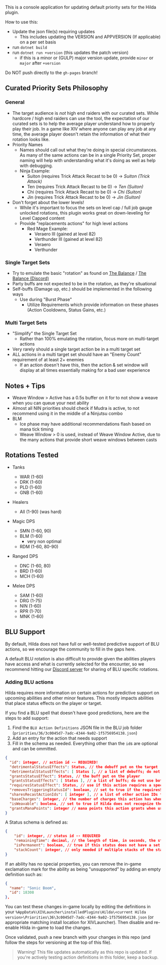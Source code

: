 This is a console application for updating default priority sets for the Hilda plugin.

How to use this:

- Update the json file(s) requiring updates
  - This includes updating the VERSION and APPVERSION (If applicable) on a per set basis
- run `dotnet build`
- run `dotnet run +version` (this updates the patch version)
  - if this is a minor or (GULP) major version update, provide `minor` or `major` after `+version`

Do NOT push directly to the `gh-pages` branch!

## Curated Priority Sets Philosophy

### General

- The target audience is _not_ high end raiders with our curated sets. While hardcore / high end raiders can use the tool, the expectation
  of our curated sets is to help the average player understand how to properly play their job. In a game like XIV where anyone can play any
  job at any time, the average player doesn't retain the information of what their rotation looks like.
- Priority Names
  - Names should call out what they're doing in special circumstances. As many of the same actions can be in a single Priority Set, proper
    naming will help with understanding what it's doing as well as help with debugging.
  - Ninja Example:
    - Suiton (requires Trick Attack Recast to be 0) -> _Suiton (Trick Attack)_
    - Ten (requires Trick Attack Recast to be 0) -> _Ten (Suiton)_
    - Chi (requires Trick Attack Recast to be 0) -> _Chi (Suiton)_
    - Jin (requires Trick Attack Recast to be 0) -> _Jin (Suiton)_
- Don't forget about the lower levels!
  - While it's important to focus the sets on level cap / full job gauge unlocked rotations, this plugin works great on down-leveling
    for Level Capped content
  - Provide "replacements actions" for high level actions
    - Red Mage Example:
      - Veraero III (gained at level 82)
      - Verthunder III (gained at level 82)
      - Veraero
      - Verthunder

### Single Target Sets

- Try to emulate the basic "rotation" as found on [The Balance](https://www.thebalanceffxiv.com/) / [The Balance (Discord)](https://discord.gg/thebalanceffxiv)
- Party buffs are not expected to be in the rotation, as they're situational
- Self-buffs (Damage up, etc.) should be implemented in the following ways
  - Use during "Burst Phase"
    - Utilize Requirements which provide information on these phases (Action Cooldowns, Status Gains, etc.)

### Multi Target Sets

- "Simplify" the Single Target Set
  - Rather than 100% emulating the rotation, focus more on multi-target actions
- Very rarely should a single target action be in a multi target set
- ALL actions in a multi target set should have an "Enemy Count" requirement of at least 2+ enemies
  - If an action doesn't have this, then the action & set window will display at all times essentially making for a bad user experience

## Notes + Tips

- Weave Window > Active has a 0.5s buffer on it for to not show a weave when you can queue your next ability
- Almost all NIN priorities should check if Mudra is active, to not recommend using it in the middle of a Ninjutsu combo
- BLM
  - Ice phase may have additional recommendations flash based on mana tick timing
  - Weave Window > 0 is used, instead of Weave Window Active, due to the many actions that provide short weave windows between casts

## Rotations Tested

- Tanks
  - WAR (1-60)
  - DRK (1-60)
  - PLD (1-60)
  - GNB (1-60)

- Healers
  - All (1-90) (was hard)

- Magic DPS
  - SMN (1-60, 90)
  - BLM (1-60)
    - very non optimal
  - RDM (1-60, 80-90)

- Ranged DPS
  - DNC (1-60, 80)
  - BRD (1-60)
  - MCH (1-60)

- Melee DPS
  - SAM (1-60)
  - DRG (1-75)
  - NIN (1-60)
  - RPR (1-70)
  - MNK (1-60)

## BLU Support

By default, Hilda does not have full or well-tested predictive support of BLU actions, so we encourage the community to fill in the gaps here.

A default BLU rotation is also difficult to provide given the abilities players have access and what is currently selected for the encounter, so we recommend hitting our [Discord server](https://discord.gg/JzrMWYT7ay) for sharing of BLU specific rotations.

### Adding BLU actions

Hilda requires more information on certain actions for predictive support on upcoming abilities and other minor features. This mostly impacts abilities that place status effects on the player or target.

If you find a BLU spell that doesn't have good predictions, here are the steps to add support:

1. Find the `BLU Action Definitions` JSON file in the BLU job folder (`priorities/36/3c0045d7-7adc-4344-9a02-1f5756954138.json`)
2. Add an entry for the action that needs support
3. Fill in the schema as needed. Everything other than the `id`s are optional and can be ommitted.

```json
{
  "id": integer, // action id -- REQUIRED!
  "detrimentalStatusEffects": Status, // the debuff put on the target
  "detrimentalStatusEffects": [ Status ], // a list of debuffs; do not use both this and detrimentalStatusEffects,
  "grantsStatusEffect": Status, // the buff put on the player
  "grantsStatusEffects": [ Status ], // a list of buffs; do not use both this and grantsStatusEffect
  "requiresStatusEffect": Status, // use if this action requires a specific buff to be usable
  "removesTriggeringStatusId": boolean, // set to true if the requiresStatusEffect status gets consumed on this action's use,
  "sharesRecastActionIds": [ integer ], // a list of other action IDs that this action shares a recast with
  "baseCharges": integer, // the number of charges this action has when first acquired
  "isWeavable": boolena, // set to true if Hilda does not recognize the proper weave status by default
  "grantsManaPoints": integer // mana points this action grants when used
}
```

A Status schema is defined as:

```json
{
    "id": integer, // status id -- REQUIRED
    "remainingTime": decimal, // the length of time, in seconds, the status initially lasts
    "isPermanent": boolean, // true if this status does not have a set duration
    "stackCount": integer, // only needed if multiple stacks of the status are granted by the action
}
```

If an ability has no special properties, you can remove the in-game exclamation mark for the ability as being "unsupported" by adding an empty definition such as:

```json
{
  "name": "Sonic Boom",
  "id": 18308
},
```

You can test these changes in-game locally by editing the definitions in your `%AppData%\XIVLauncher\installedPlugins\Hilda\<current Hilda version>\Priorities\36\3c0045d7-7adc-4344-9a02-1f5756954138.json` (or appropriate matching install location for XIVLauncher). Then disable and re-enable Hilda in-game to load the changes.

Once validated, push a new branch with your changes in this repo (and follow the steps for versioning at the top of this file).

> Warning! This file updates automatically as this repo is updated. If you're actively testing action definitions in this folder, keep a backup.

